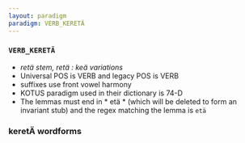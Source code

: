 ```yaml
---
layout: paradigm
paradigm: VERB_KERETÄ
---
```

### ` VERB_KERETÄ `

* _retä stem, retä : keä variations_
* Universal POS is VERB and legacy POS is VERB
* suffixes use front vowel harmony
* KOTUS paradigm used in their dictionary is 74-D
* The lemmas must end in * etä * (which will be deleted to form an invariant stub) and the regex matching the lemma is ` etä `

### keretÄ wordforms


